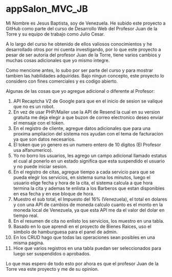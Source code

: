 ﻿# appSalon_MVC_JB
Mi Nombre es Jesus Baptista, soy de Venezuela. He subido este proyecto a GitHub como parte del curso de Desarrollo Web del Profesor Juan de la Torre y su equipo de trabajo como Julio Cesar.

A lo largo del curso he obtenido de ellos valiosos conocimientos y he desarrollado otros por mi cuenta investigando, por lo que este proyecto a pesar de ser autoria del profesor Juan de la Torre, tiene varios cambios y muchas cosas adicionales que yo mismo integre.

Como mencione antes, lo subo por ser parte del curso y para mostrar tambien las habilidades adquiridas. Bajo ningun concepto, este proyecto lo considero con fines comerciales y es codigo abierto.

Algunas de las cosas que yo agregue adicional o diferente al Profesor:
1) API Recaptcha V2 de Google para que en el inicio de sesion se valique que no es un robot.
2) En vez de usar PHP/Mailer use la API de Resend la cual en su version gratuita me deja elegir a que buzon de correo electronico deseo enviar el mensaje con el token.
3) En el registro de cliente, agregue datos adicionales que para una proxima ampliacion del sistema nos ayudan con el tema de facturacion ya que son datos necesarios.
4) El token que yo genero es un numero entero de 10 digitos (El Profesor usa alfanumerico).
5) Yo no borro los usuarios, les agrego un campo adicional llamado estatus el cual al ponerlo en un estado significa que esta suspendido el usuario y no puede iniciar sesion.
6) En el registro de citas, agregue tiempo a cada servicio para que se pueda elegir los servicios, en sistema suma los minutos, luego el usuario elige fecha y hora de la cita, el sistema calcula a que hora termina la cita y ademas te enlista a los Barberos que estan disponibles en esa fecha y en ese bloque de hora.
7) Muestro el sub total, el Impuesto del 16% (Venezuela), el total en dolares y con una API de cambios de moneda calculo cuanto es el monto en la moneda local de Venezuela, ya que esta API me da el valor del dolar en tiempo real.
8) En el resumen de cita no enlisto los servicios, los muestro en una tabla.
9) Basado en lo que aprendi en el proyecto de Bienes Raices, uso el simbolo de hamburguesa para el panel de admin.
10) En los CRUD hago que todas las operaciones sean posibles en una misma pagina.
11) Hice que varios registros en una tabla puedan ser seleccionados para luego ser suspendidos o aprobados.

Lo que mas espero de todo esto por ahora es que el profesor Juan de la Torre vea este proyecto y me de su opinion.
